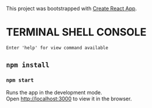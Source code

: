 This project was bootstrapped with [Create React App](https://github.com/facebook/create-react-app).

# TERMINAL SHELL CONSOLE
	Enter 'help' for view command available

## `npm install`
### `npm start`

Runs the app in the development mode.<br>
Open [http://localhost:3000](http://localhost:3000) to view it in the browser.

